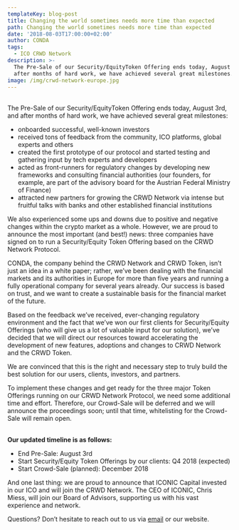 ```yaml
---
templateKey: blog-post
title: Changing the world sometimes needs more time than expected
path: Changing the world sometimes needs more time than expected
date: '2018-08-03T17:00:00+02:00'
author: CONDA
tags:
  - ICO CRWD Network
description: >-
  The Pre-Sale of our Security/EquityToken Offering ends today, August 3rd, and
  after months of hard work, we have achieved several great milestones.
image: /img/crwd-network-europe.jpg
---
```

\
The Pre-Sale of our Security/EquityToken Offering ends today, August 3rd, and after months of hard work, we have achieved several great milestones:

* onboarded successful, well-known investors
* received tons of feedback from the community, ICO platforms, global experts and others
* created the first prototype of our protocol and started testing and gathering input by tech experts and developers
* acted as front-runners for regulatory changes by developing new frameworks and consulting financial authorities (our founders, for example, are part of the advisory board for the Austrian Federal Ministry of Finance)
* attracted new partners for growing the CRWD Network via intense but fruitful talks with banks and other established financial institutions

We also experienced some ups and downs due to positive and negative changes within the crypto market as a whole. However, we are proud to announce the most important (and best!) news: three companies have signed on to run a Security/Equity Token Offering based on the CRWD Network Protocol. 

CONDA, the company behind the CRWD Network and CRWD Token, isn’t just an idea in a white paper; rather, we’ve been dealing with the financial markets and its authorities in Europe for more than five years and running a fully operational company for several years already. Our success is based on trust, and we want to create a sustainable basis for the financial market of the future. 

Based on the feedback we’ve received, ever-changing regulatory environment and the fact that we’ve won our first clients for Security/Equity Offerings (who will give us a lot of valuable input for our solution), we’ve decided that we will direct our resources toward accelerating the development of new features, adoptions and changes to CRWD Network and the CRWD Token. 

We are convinced that this is the right and necessary step to truly build the best solution for our users, clients, investors, and partners.

To implement these changes and get ready for the three major Token Offerings running on our CRWD Network Protocol, we need some additional time and effort. Therefore, our Crowd-Sale will be deferred and we will announce the proceedings soon; until that time, whitelisting for the Crowd-Sale will remain open. 

\
**Our updated timeline is as follows:**

*   End Pre-Sale: August 3rd
*   Start Security/Equity Token Offerings by our clients: Q4 2018 (expected)
*   Start Crowd-Sale (planned): December 2018

And one last thing: we are proud to announce that ICONIC Capital invested in our ICO and will join the CRWD Network. The CEO of ICONIC, Chris Miess, will join our Board of Advisors, supporting us with his vast experience and network.

Questions? Don’t hesitate to reach out to us via [email](mailto:team@conda.eu) or our website.
